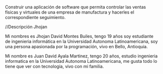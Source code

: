 Construir una aplicación de software que permita controlar las ventas físicas y virtuales de una empresa de manufactura y hacerles el correspondiente seguimiento.

//Descripción Jhojan

Mi nombres es Jhojan David Montes Builes, tengo 19 años soy estudiante de ingenieria informática en la Universidad Autonoma Latinoamericana, soy una persona apasionada por la programación, vivo en Bello, Antioquia.

Mi nombre es Juan David Ayala Martinez, tengo 20 años, estudio ingenieria informatica en la Universidad Autonoma Latinoamericana, me gusta todo lo tiene que ver con tecnologia, vivo con mi familia.